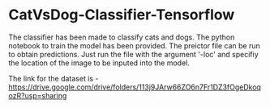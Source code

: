 # CatVsDog-Classifier-Tensorflow

The classifier has been made to classify cats and dogs. The python notebook to train the model has been provided. The preictor file can be run to obtain predictions. Just run the file with the argument '-loc' and specifiy the location of the image to be inputed into the model.

The link for the dataset is - https://drive.google.com/drive/folders/113j9JArw66ZO6n7Fr1DZ3fOgeDkoqozR?usp=sharing
